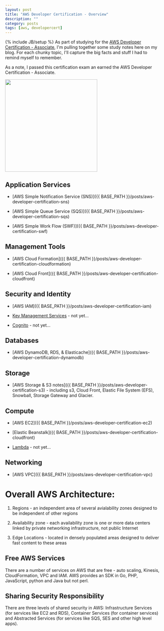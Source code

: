```yaml
---
layout: post
title: "AWS Developer Certification - Overview"
description: ""
category: posts
tags: [aws, developercert]
---
```

{% include JB/setup %}
As part of studying for the [AWS Developer Certification - Associate](https://aws.amazon.com/certification/certified-developer-associate/), I'm pulling together some study notes here on my blog. For each chunky topic, I'll capture the big facts and stuff I had to remind myself to remember.

As a note, I passed this certification exam an earned the AWS Developer Certification - Associate.

<img src="{{ BASE_PATH }}/assets/themes/ricify/images/Developer-Associateclr.jpg" width="300">

## Application Services
* [AWS Simple Notification Service (SNS)]({{ BASE_PATH }}/posts/aws-developer-certification-sns)

* [AWS Simple Queue Service (SQS)]({{ BASE_PATH }}/posts/aws-developer-certification-sqs)

* [AWS Simple Work Flow (SWF)]({{ BASE_PATH }}/posts/aws-developer-certification-swf)

## Management Tools
* [AWS Cloud Formation]({{ BASE_PATH }}/posts/aws-developer-certification-cloudformation)

* [AWS Cloud Front]({{ BASE_PATH }}/posts/aws-developer-certification-cloudfront)

## Security and Identity
* [AWS IAM]({{ BASE_PATH }}/posts/aws-developer-certification-iam)

* [Key Management Services]() - not yet...

* [Cognito]() - not yet...

## Databases
* [AWS DynamoDB, RDS, &amp; Elasticache]({{ BASE_PATH }}/posts/aws-developer-certification-dynamodb)

## Storage
* [AWS Storage & S3 notes]({{ BASE_PATH }}/posts/aws-developer-certification-s3) - including s3, Cloud Front, Elastic File System (EFS), Snowball, Storage Gateway and Glacier.

## Compute
* [AWS EC2]({{ BASE_PATH }}/posts/aws-developer-certification-ec2)

* [Elastic Beanstalk]({{ BASE_PATH }}/posts/aws-developer-certification-cloudfront)

* [Lambda]() - not yet...

## Networking

* [AWS VPC]({{ BASE_PATH }}/posts/aws-developer-certification-vpc)

# Overall AWS Architecture:

1. Regions - an independent area of several avialability zones designed to be independent of other regions

2. Availability zone - each availability zone is one or more data centers linked by private networking infrastructure, not public Internet

1. Edge Locations - located in densely populated areas designed to deliver fast content to these areas

## Free AWS Services
There are a number of services on AWS that are free - auto scaling, Kinesis, CloudFormation, VPC and IAM. AWS provides an SDK in Go, PHP, JavaScript, python and Java but not perl.

## Sharing Security Responsibility
There are three levels of shared security in AWS: Infrastructure Services (for services like EC2 and RDS), Container Services (for container services) and Abstracted Services (for services like SQS, SES and other high level apps).



